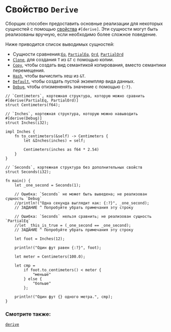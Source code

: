 # Свойство `Derive`

Сборщик способен предоставить основные реализации для некоторых сущностей
с помощью [свойства](../attribute.md) `#[derive]`. Эти сущности могут быть
реализованы вручную, если необходимо более сложное поведение.

Ниже приводится список выводимых сущностей:

- Сущности сравнения:[`Eq`](https://doc.rust-lang.org/std/cmp/trait.Eq.html), [`PartialEq`](https://doc.rust-lang.org/std/cmp/trait.PartialEq.html), [`Ord`](https://doc.rust-lang.org/std/cmp/trait.Ord.html), [`PartialOrd`](https://doc.rust-lang.org/std/cmp/trait.PartialOrd.html)
- [`Clone`](https://doc.rust-lang.org/std/clone/trait.Clone.html), для создания `T` из `&T` с помощью копии.
- [`Copy`](https://doc.rust-lang.org/core/marker/trait.Copy.html), чтобы создать вид семантикой копирования, вместо семантики перемещения.
- [`Hash`](https://doc.rust-lang.org/std/hash/trait.Hash.html), чтобы вычислить хеш из `&T`.
- [`Default`](https://doc.rust-lang.org/std/default/trait.Default.html), чтобы создать пустой экземпляр вида данных.
- [`Debug`](https://doc.rust-lang.org/std/fmt/trait.Debug.html), чтобы отизмененять значение с помощью `{:?}`.

```rust,editable
// `Centimeters`, кортежная структура, которую можно сравнить
#[derive(PartialEq, PartialOrd)]
struct Centimeters(f64);

// `Inches`, кортежная структура, которую можно навыводить
#[derive(Debug)]
struct Inches(i32);

impl Inches {
    fn to_centimeters(&self) -> Centimeters {
        let &Inches(inches) = self;

        Centimeters(inches as f64 * 2.54)
    }
}

// `Seconds`, кортежная структура без дополнительных свойств
struct Seconds(i32);

fn main() {
    let _one_second = Seconds(1);

    // Ошибка: `Seconds` не может быть выведена; не реализован сущность `Debug`
    //println!("Одна секунда выглядит как: {:?}", _one_second);
    // ЗАДАНИЕ ^ Попробуйте убрать примечания эту строку

    // Ошибка: `Seconds` нельзя сравнить; не реализован сущность `PartialEq`
    //let _this_is_true = (_one_second == _one_second);
    // ЗАДАНИЕ ^ Попробуйте убрать примечания эту строку

    let foot = Inches(12);

    println!("Один фут равен {:?}", foot);

    let meter = Centimeters(100.0);

    let cmp =
        if foot.to_centimeters() < meter {
            "меньше"
        } else {
            "больше"
        };

    println!("Один фут {} одного метра.", cmp);
}
```

### Смотрите также:

[`derive`](https://doc.rust-lang.org/reference/attributes.html#derive)
